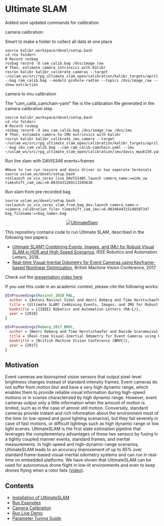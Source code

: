 # Ultimate SLAM

Added som updated commands for calibration

camera calibration:

Smart to make a folder to collect all data at one place
```
source kalibr_workspace/devel/setup.bash
cd <to folder>
# Record rosbag
rosbag record -O cam_calib.bag /dvs/image_raw
# Then, estimate camera intrinsics with Kalibr
rosrun kalibr kalibr_calibrate_cameras --target ~/uslam_ws/src/rpg_ultimate_slam_open/calibration/kalibr_targets/april_5x4.yaml --bag cam_calib.bag --models pinhole-radtan --topics /dvs/image_raw --show-extraction
```

camera to imu calibration

The "cam_calib_camchain-yaml" file is the calibration file generated in the camera calibration step
```
source kalibr_workspace/devel/setup.bash
cd <to folder>
# Record rosbag
rosbag record -O imu_cam_calib.bag /dvs/image_raw /dvs/imu
# Then, estimate camera-to-IMU extrinsics with Kalibr
rosrun kalibr kalibr_calibrate_imu_camera --target ~/uslam_ws/src/rpg_ultimate_slam_open/calibration/kalibr_targets/april_5x4.yaml --bag imu_cam_calib.bag --cam cam_calib-camchain.yaml --imu ~/uslam_ws/src/rpg_ultimate_slam_open/calibration/imu/davis_mpu6150.yaml
```
Run live slam with DAVIS346 events+frames
```
#Have to run run roscore and davis driver in two seperate terminals
source uslam_ws/devel/setup.bash
roslaunch ze_vio_ceres live_DAVIS240C.launch camera_name:=wide_uw timeshift_cam_imu:=0.0035431269113245616
```
Run slam from pre recorded bag
```
source uslam_ws/devel/setup.bash
roslaunch ze_vio_ceres slam_from_bag_dev.launch camera_name:=<camera_calibration_file> timeshift_cam_imu:=0.0034644315140507347 bag_filename:=<bag_name>.bag
```








<p align="center">
    <a href="https://youtu.be/0hDGFFJQfmA">
        <img src="./resources/lasso.gif" alt="UltimateSlam"/>
    </a>
</p>

This repository contains code to run Ultimate SLAM, described in the following two papers:  
- [Ultimate SLAM? Combining Events, Images, and IMU for Robust Visual SLAM in HDR and High Speed Scenarios](http://rpg.ifi.uzh.ch/docs/RAL18_VidalRebecq.pdf), IEEE Robotics and Automation Letters, 2018.
- [Real-time Visual-Inertial Odometry for Event Cameras using Keyframe-based Nonlinear Optimization](http://rpg.ifi.uzh.ch/docs/BMVC17_Rebecq.pdf), British Machine Vision Conference, 2017.

Check out the [presentation video here](https://youtu.be/0hDGFFJQfmA)

If you use this code in an academic context, please cite the following works:

```bibtex
@InProceedings{Rosinol_2018_RAL,
  author = {Antoni Rosinol Vidal and Henri Rebecq and Timo Horstschaefer and Davide Scaramuzza},
  title = {Ultimate SLAM? Combining Events, Images, and IMU for Robust Visual SLAM in HDR and High Speed Scenarios},
  booktitle = {{IEEE} Robotics and Automation Letters (RA-L)},
  year = {2018}
}
```

```bibtex
@InProceedings{Rebecq_2017_BMVC,
  author = {Henri Rebecq and Timo Horstschaefer and Davide Scaramuzza},
  title = {Real-time Visual-Inertial Odometry for Event Cameras using Keyframe-based Nonlinear Optimization},
  booktitle = {British Machine Vision Conference (BMVC)},
  year = {2017}
}
```
## Motivation
Event cameras are bioinspired vision sensors that output pixel-level brightness changes instead of standard intensity frames. Event cameras do not suffer from motion blur and have a very high dynamic range, which enables them to provide reliable visual information during high-speed motions or in scenes characterized by high dynamic range. However, event cameras output only a little information when the amount of motion is limited, such as in the case of almost still motion. Conversely, standard cameras provide instant and rich information about the environment most of the time (in low-speed and good lighting scenarios), but they fail severely in case of fast motions, or difficult lightings such as high dynamic range or low light scenes. UltimateSLAM is the first state estimation pipeline that leverages the complementary advantages of these two sensors by fusing in a tightly coupled manner events, standard frames, and inertial measurements. In high-speed and high-dynamic-range scenarios, UltimateSLAM leads to an accuracy improvement of up to 85% over standard frame-based visual-inertial odometry systems and can run in real-time on embedded platforms. We have shown that UltimateSLAM can be used for autonomous drone flight in low-lit environments and even to keep drones flying when a rotor fails ([video](https://youtu.be/Ww8u0KH7Ugs)).

## Contents
- [Installation of UltimateSLAM](docs/Installation-of-UltimateSLAM.md)
- [Run Examples](docs/Run-Examples.md)
- [Camera Calibration](docs/Camera-Calibration.md)
- [Run Live Demo](docs/Run-Live-Demo.md)
- [Parameter Tuning Guide](docs/Parameter-Tuning-Guide.md) 

